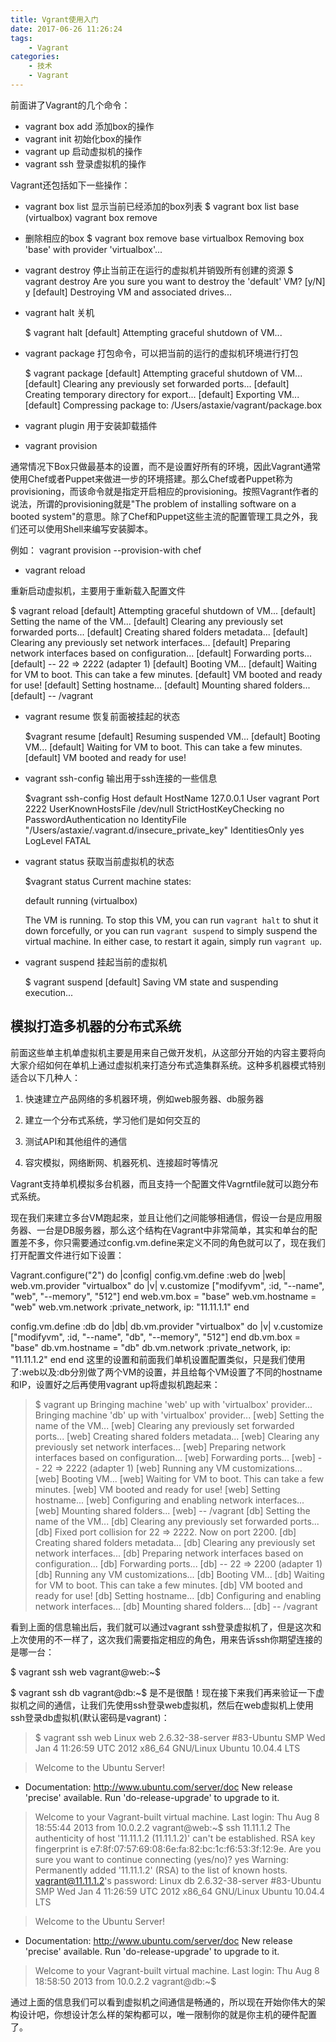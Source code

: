 ```yaml
---
title: Vgrant使用入门
date: 2017-06-26 11:26:24
tags:
    - Vagrant
categories:
    - 技术
    - Vagrant 
---
```

前面讲了Vagrant的几个命令：

- vagrant box add 添加box的操作
- vagrant init 初始化box的操作
- vagrant up 启动虚拟机的操作
- vagrant ssh 登录虚拟机的操作

<!-- more -->

Vagrant还包括如下一些操作：

- vagrant box list
显示当前已经添加的box列表
  $ vagrant box list
  base (virtualbox)
vagrant box remove

- 删除相应的box
  $ vagrant box remove base virtualbox
  Removing box 'base' with provider 'virtualbox'...

- vagrant destroy
停止当前正在运行的虚拟机并销毁所有创建的资源
  $ vagrant destroy
  Are you sure you want to destroy the 'default' VM? [y/N] y
  [default] Destroying VM and associated drives...

- vagrant halt
关机

  $ vagrant halt
  [default] Attempting graceful shutdown of VM...

- vagrant package
打包命令，可以把当前的运行的虚拟机环境进行打包

  $ vagrant package
  [default] Attempting graceful shutdown of VM...
  [default] Clearing any previously set forwarded ports...
  [default] Creating temporary directory for export...
  [default] Exporting VM...
  [default] Compressing package to: /Users/astaxie/vagrant/package.box

- vagrant plugin
用于安装卸载插件

- vagrant provision

通常情况下Box只做最基本的设置，而不是设置好所有的环境，因此Vagrant通常使用Chef或者Puppet来做进一步的环境搭建。那么Chef或者Puppet称为provisioning，而该命令就是指定开启相应的provisioning。按照Vagrant作者的说法，所谓的provisioning就是"The problem of installing software on a booted system"的意思。除了Chef和Puppet这些主流的配置管理工具之外，我们还可以使用Shell来编写安装脚本。

例如： vagrant provision --provision-with chef

- vagrant reload

重新启动虚拟机，主要用于重新载入配置文件

  $ vagrant reload
  [default] Attempting graceful shutdown of VM...
  [default] Setting the name of the VM...
  [default] Clearing any previously set forwarded ports...
  [default] Creating shared folders metadata...
  [default] Clearing any previously set network interfaces...
  [default] Preparing network interfaces based on configuration...
  [default] Forwarding ports...
  [default] -- 22 => 2222 (adapter 1)
  [default] Booting VM...
  [default] Waiting for VM to boot. This can take a few minutes.
  [default] VM booted and ready for use!
  [default] Setting hostname...
  [default] Mounting shared folders...
  [default] -- /vagrant

- vagrant resume
恢复前面被挂起的状态

  $vagrant resume
  [default] Resuming suspended VM...
  [default] Booting VM...
  [default] Waiting for VM to boot. This can take a few minutes.
  [default] VM booted and ready for use!

- vagrant ssh-config
输出用于ssh连接的一些信息

  $vagrant ssh-config
  Host default
    HostName 127.0.0.1
    User vagrant
    Port 2222
    UserKnownHostsFile /dev/null
    StrictHostKeyChecking no
    PasswordAuthentication no
    IdentityFile "/Users/astaxie/.vagrant.d/insecure_private_key"
    IdentitiesOnly yes
    LogLevel FATAL

- vagrant status
获取当前虚拟机的状态

  $vagrant status
  Current machine states:

  default                   running (virtualbox)

  The VM is running. To stop this VM, you can run `vagrant halt` to
  shut it down forcefully, or you can run `vagrant suspend` to simply
  suspend the virtual machine. In either case, to restart it again,
  simply run `vagrant up`.

- vagrant suspend
挂起当前的虚拟机

  $ vagrant suspend
  [default] Saving VM state and suspending execution...

## 模拟打造多机器的分布式系统
前面这些单主机单虚拟机主要是用来自己做开发机，从这部分开始的内容主要将向大家介绍如何在单机上通过虚拟机来打造分布式造集群系统。这种多机器模式特别适合以下几种人：

1. 快速建立产品网络的多机器环境，例如web服务器、db服务器

2. 建立一个分布式系统，学习他们是如何交互的

3. 测试API和其他组件的通信

4. 容灾模拟，网络断网、机器死机、连接超时等情况

Vagrant支持单机模拟多台机器，而且支持一个配置文件Vagrntfile就可以跑分布式系统。

现在我们来建立多台VM跑起來，並且让他们之间能够相通信，假设一台是应用服务器、一台是DB服务器，那么这个结构在Vagrant中非常简单，其实和单台的配置差不多，你只需要通过config.vm.define来定义不同的角色就可以了，现在我们打开配置文件进行如下设置：

Vagrant.configure("2") do |config|
  config.vm.define :web do |web|
    web.vm.provider "virtualbox" do |v|
          v.customize ["modifyvm", :id, "--name", "web", "--memory", "512"]
    end
    web.vm.box = "base"
    web.vm.hostname = "web"
    web.vm.network :private_network, ip: "11.11.1.1"
  end

  config.vm.define :db do |db|
    db.vm.provider "virtualbox" do |v|
          v.customize ["modifyvm", :id, "--name", "db", "--memory", "512"]
    end
    db.vm.box = "base"
    db.vm.hostname = "db"
    db.vm.network :private_network, ip: "11.11.1.2"
  end
end
这里的设置和前面我们单机设置配置类似，只是我们使用了:web以及:db分別做了两个VM的设置，并且给每个VM设置了不同的hostname和IP，设置好之后再使用vagrant up将虚拟机跑起来：

>$ vagrant up
Bringing machine 'web' up with 'virtualbox' provider...
Bringing machine 'db' up with 'virtualbox' provider...
[web] Setting the name of the VM...
[web] Clearing any previously set forwarded ports...
[web] Creating shared folders metadata...
[web] Clearing any previously set network interfaces...
[web] Preparing network interfaces based on configuration...
[web] Forwarding ports...
[web] -- 22 => 2222 (adapter 1)
[web] Running any VM customizations...
[web] Booting VM...
[web] Waiting for VM to boot. This can take a few minutes.
[web] VM booted and ready for use!
[web] Setting hostname...
[web] Configuring and enabling network interfaces...
[web] Mounting shared folders...
[web] -- /vagrant
[db] Setting the name of the VM...
[db] Clearing any previously set forwarded ports...
[db] Fixed port collision for 22 => 2222. Now on port 2200.
[db] Creating shared folders metadata...
[db] Clearing any previously set network interfaces...
[db] Preparing network interfaces based on configuration...
[db] Forwarding ports...
[db] -- 22 => 2200 (adapter 1)
[db] Running any VM customizations...
[db] Booting VM...
[db] Waiting for VM to boot. This can take a few minutes.
[db] VM booted and ready for use!
[db] Setting hostname...
[db] Configuring and enabling network interfaces...
[db] Mounting shared folders...
[db] -- /vagrant

看到上面的信息输出后，我们就可以通过vagrant ssh登录虚拟机了，但是这次和上次使用的不一样了，这次我们需要指定相应的角色，用来告诉ssh你期望连接的是哪一台：

$ vagrant ssh web
vagrant@web:~$

$ vagrant ssh db
vagrant@db:~$
是不是很酷！现在接下来我们再来验证一下虚拟机之间的通信，让我们先使用ssh登录web虚拟机，然后在web虚拟机上使用ssh登录db虚拟机(默认密码是vagrant)：

> $ vagrant ssh web
Linux web 2.6.32-38-server #83-Ubuntu SMP Wed Jan 4 11:26:59 UTC 2012 x86_64 GNU/Linux
Ubuntu 10.04.4 LTS

> Welcome to the Ubuntu Server!
 * Documentation:  http://www.ubuntu.com/server/doc
New release 'precise' available.
Run 'do-release-upgrade' to upgrade to it.

> Welcome to your Vagrant-built virtual machine.
Last login: Thu Aug  8 18:55:44 2013 from 10.0.2.2
vagrant@web:~$ ssh 11.11.1.2
The authenticity of host '11.11.1.2 (11.11.1.2)' can't be established.
RSA key fingerprint is e7:8f:07:57:69:08:6e:fa:82:bc:1c:f6:53:3f:12:9e.
Are you sure you want to continue connecting (yes/no)? yes
Warning: Permanently added '11.11.1.2' (RSA) to the list of known hosts.
vagrant@11.11.1.2's password:
Linux db 2.6.32-38-server #83-Ubuntu SMP Wed Jan 4 11:26:59 UTC 2012 x86_64 GNU/Linux
Ubuntu 10.04.4 LTS

> Welcome to the Ubuntu Server!
 * Documentation:  http://www.ubuntu.com/server/doc
New release 'precise' available.
Run 'do-release-upgrade' to upgrade to it.

> Welcome to your Vagrant-built virtual machine.
Last login: Thu Aug  8 18:58:50 2013 from 10.0.2.2
vagrant@db:~$

通过上面的信息我们可以看到虚拟机之间通信是畅通的，所以现在开始你伟大的架构设计吧，你想设计怎么样的架构都可以，唯一限制你的就是你主机的硬件配置了。


